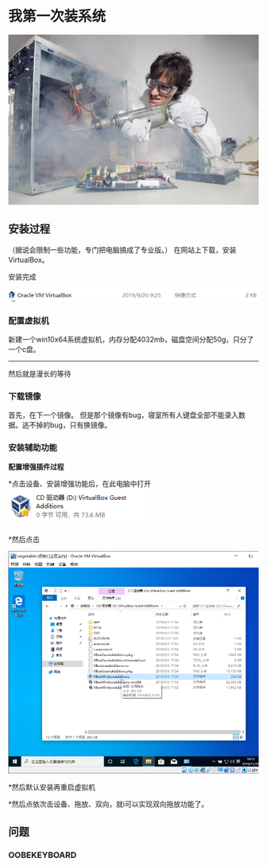 # 我第一次装系统

![修电脑](/img/repair.jpg)

## 安装过程
（据说会限制一些功能，专门把电脑搞成了专业版。）
在网站上下载，安装VirtualBox。

安装完成

![virtualbox](/img/1.PNG)

### 配置虚拟机
新建一个win10x64系统虚拟机，内存分配4032mb，磁盘空间分配50g，只分了一个c盘。

---
然后就是漫长的等待


### 下载镜像
首先，在下一个镜像。
但是那个镜像有bug，寝室所有人键盘全部不能录入数据。逃不掉的bug，只有换镜像。

### 安装辅助功能

**配置增强插件过程**

*点击设备、安装增强功能后，在此电脑中打开
![virtualbox guest](/img/3.PNG)

*然后点击

![virtualbox additions](/img/4.PNG)


*然后默认安装再重启虚拟机


*然后点依次击设备、拖放、双向，就i可以实现双向拖放功能了。


## 问题





### OOBEKEYBOARD

